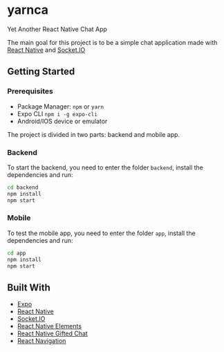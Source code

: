 # yarnca
Yet Another React Native Chat App

The main goal for this project is to be a simple chat application made with [React Native](https://facebook.github.io/react-native/) and [Socket.IO](https://socket.io/)

## Getting Started

### Prerequisites

* Package Manager: `npm` or `yarn`
* Expo CLI `npm i -g expo-cli`
* Android/IOS device or emulator

The project is divided in two parts: backend and mobile app.

### Backend

To start the backend, you need to enter the folder `backend`, install the dependencies and run:
```bash
cd backend
npm install
npm start
```

### Mobile 

To test the mobile app, you need to enter the folder `app`, install the dependencies and run:
```bash
cd app
npm install
npm start
```

## Built With

* [Expo](https://expo.io/)
* [React Native](https://facebook.github.io/react-native/) 
* [Socket.IO](https://socket.io/)
* [React Native Elements](https://react-native-elements.github.io/react-native-elements/)
* [React Native Gifted Chat](https://github.com/FaridSafi/react-native-gifted-chat)
* [React Navigation](https://reactnavigation.org/)
